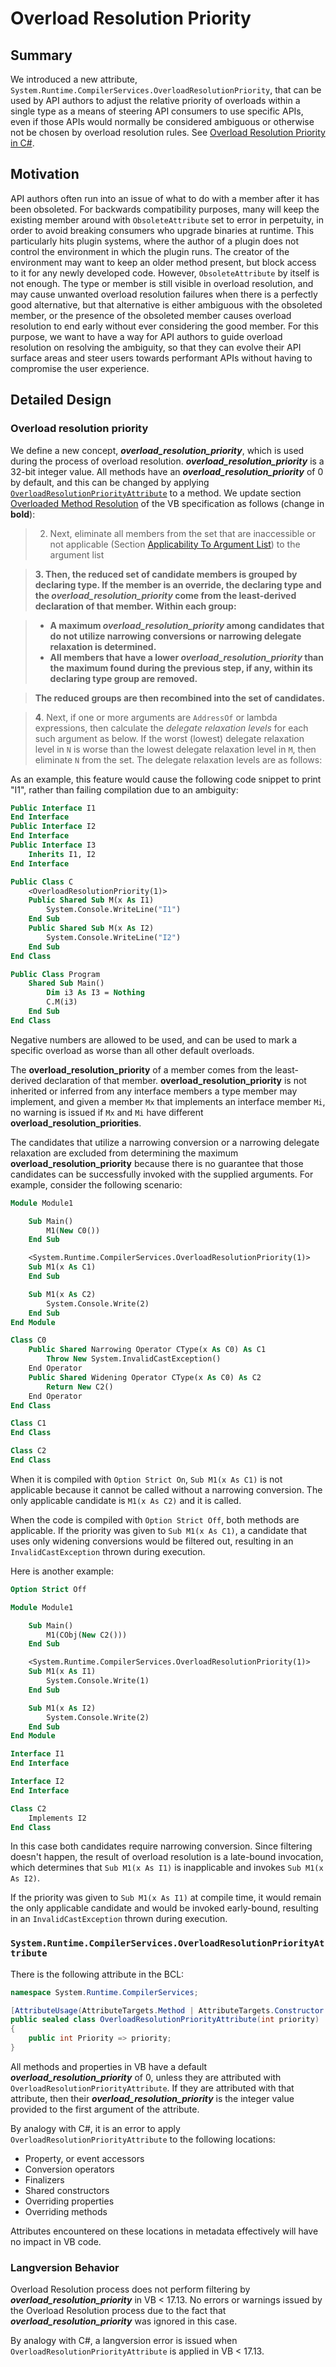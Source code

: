 # Overload Resolution Priority

## Summary
[summary]: #summary

We introduced a new attribute, `System.Runtime.CompilerServices.OverloadResolutionPriority`, that can be used by API authors to adjust the relative priority of
overloads within a single type as a means of steering API consumers to use specific APIs, even if those APIs would normally be considered ambiguous or otherwise
not be chosen by overload resolution rules. See [Overload Resolution Priority in C#](https://github.com/dotnet/csharplang/blob/main/proposals/csharp-13.0/overload-resolution-priority.md).

## Motivation
[motivation]: #motivation

API authors often run into an issue of what to do with a member after it has been obsoleted. For backwards compatibility purposes, many will keep the existing member around
with `ObsoleteAttribute` set to error in perpetuity, in order to avoid breaking consumers who upgrade binaries at runtime. This particularly hits plugin systems, where the
author of a plugin does not control the environment in which the plugin runs. The creator of the environment may want to keep an older method present, but block access to it
for any newly developed code. However, `ObsoleteAttribute` by itself is not enough. The type or member is still visible in overload resolution, and may cause unwanted overload
resolution failures when there is a perfectly good alternative, but that alternative is either ambiguous with the obsoleted member, or the presence of the obsoleted member causes
overload resolution to end early without ever considering the good member. For this purpose, we want to have a way for API authors to guide overload resolution on resolving the
ambiguity, so that they can evolve their API surface areas and steer users towards performant APIs without having to compromise the user experience.

## Detailed Design
[detailed-design]: #detailed-design

### Overload resolution priority

We define a new concept, ***overload_resolution_priority***, which is used during the process of overload resolution. ***overload_resolution_priority*** is a 32-bit integer
value. All methods have an ***overload_resolution_priority*** of 0 by default, and this can be changed by applying
[`OverloadResolutionPriorityAttribute`](#systemruntimecompilerservicesoverloadresolutionpriorityattribute) to a method. We update section 
[Overloaded Method Resolution](https://github.com/dotnet/vblang/blob/main/spec/overload-resolution.md#overloaded-method-resolution) of the VB specification as
follows (change in **bold**):

> 2.  Next, eliminate all members from the set that are inaccessible or not applicable (Section [Applicability To Argument List](overload-resolution.md#applicability-to-argument-list)) to the argument list

> **3. Then, the reduced set of candidate members is grouped by declaring type.
>      If the member is an override, the declaring type and the ***overload_resolution_priority*** come from the least-derived declaration of that member.
>      Within each group:**
 
> - **A maximum ***overload_resolution_priority*** among candidates that do not utilize narrowing conversions or narrowing delegate relaxation is determined.**
> - **All members that have a lower ***overload_resolution_priority*** than the maximum found during the previous step, if any, within its declaring type group are removed.**
 
> **The reduced groups are then recombined into the set of candidates.**

>  **4**.  Next, if one or more arguments are `AddressOf` or lambda expressions, then calculate the *delegate relaxation levels* for each such argument as below. If the worst (lowest) delegate relaxation level in `N` is worse than the lowest delegate relaxation level in `M`, then eliminate `N` from the set. The delegate relaxation levels are as follows:

As an example, this feature would cause the following code snippet to print "I1", rather than failing compilation due to an ambiguity:

```vb
Public Interface I1
End Interface
Public Interface I2
End Interface
Public Interface I3
    Inherits I1, I2
End Interface

Public Class C
    <OverloadResolutionPriority(1)>
    Public Shared Sub M(x As I1)
        System.Console.WriteLine("I1")
    End Sub
    Public Shared Sub M(x As I2)
        System.Console.WriteLine("I2")
    End Sub
End Class

Public Class Program
    Shared Sub Main()
        Dim i3 As I3 = Nothing
        C.M(i3)
    End Sub
End Class
```

Negative numbers are allowed to be used, and can be used to mark a specific overload as worse than all other default overloads.

The **overload_resolution_priority** of a member comes from the least-derived declaration of that member. **overload_resolution_priority** is not
inherited or inferred from any interface members a type member may implement, and given a member `Mx` that implements an interface member `Mi`, no
warning is issued if `Mx` and `Mi` have different **overload_resolution_priorities**.

The candidates that utilize a narrowing conversion or a narrowing delegate relaxation are excluded from determining the maximum **overload_resolution_priority**
because there is no guarantee that those candidates can be successfully invoked with the supplied arguments.
For example, consider the following scenario:
``` vb
Module Module1

    Sub Main()
        M1(New C0())
    End Sub

    <System.Runtime.CompilerServices.OverloadResolutionPriority(1)>
    Sub M1(x As C1)
    End Sub

    Sub M1(x As C2)
        System.Console.Write(2)
    End Sub
End Module

Class C0
    Public Shared Narrowing Operator CType(x As C0) As C1
        Throw New System.InvalidCastException()
    End Operator
    Public Shared Widening Operator CType(x As C0) As C2
        Return New C2()
    End Operator
End Class

Class C1
End Class

Class C2
End Class
```

When it is compiled with `Option Strict On`, `Sub M1(x As C1)` is not applicable because it cannot be called without a
narrowing conversion. The only applicable candidate is `M1(x As C2)` and it is called.

When the code is compiled with `Option Strict Off`, both methods are applicable. If the priority was given to `Sub M1(x As C1)`,
a candidate that uses only widening conversions would be filtered out, resulting in an `InvalidCastException` thrown during execution.

Here is another example:
``` vb
Option Strict Off

Module Module1

    Sub Main()
        M1(CObj(New C2()))
    End Sub

    <System.Runtime.CompilerServices.OverloadResolutionPriority(1)>
    Sub M1(x As I1)
        System.Console.Write(1)
    End Sub

    Sub M1(x As I2)
        System.Console.Write(2)
    End Sub
End Module

Interface I1
End Interface

Interface I2
End Interface

Class C2
    Implements I2
End Class
```

In this case both candidates require narrowing conversion. Since filtering doesn't happen, the result of overload resolution
is a late-bound invocation, which determines that `Sub M1(x As I1)` is inapplicable and invokes `Sub M1(x As I2)`.

If the priority was given to `Sub M1(x As I1)` at compile time, it would remain the only applicable candidate and would be
invoked early-bound, resulting in an `InvalidCastException` thrown during execution.

### `System.Runtime.CompilerServices.OverloadResolutionPriorityAttribute`

There is the following attribute in the BCL:

```cs
namespace System.Runtime.CompilerServices;

[AttributeUsage(AttributeTargets.Method | AttributeTargets.Constructor | AttributeTargets.Property, AllowMultiple = false, Inherited = false)]
public sealed class OverloadResolutionPriorityAttribute(int priority) : Attribute
{
    public int Priority => priority;
}
```

All methods and properties in VB have a default ***overload_resolution_priority*** of 0, unless they are attributed with `OverloadResolutionPriorityAttribute`.
If they are attributed with that attribute, then their ***overload_resolution_priority*** is the integer value provided to the first argument of the attribute.

By analogy with C#, it is an error to apply `OverloadResolutionPriorityAttribute` to the following locations:

* Property, or event accessors
* Conversion operators
* Finalizers
* Shared constructors
* Overriding properties
* Overriding methods 

Attributes encountered on these locations in metadata effectively will have no impact in VB code.

### Langversion Behavior

Overload Resolution process does not perform filtering by ***overload_resolution_priority*** in VB < 17.13.
No errors or warnings issued by the Overload Resolution process due to the fact that ***overload_resolution_priority***
was ignored in this case.

By analogy with C#, a langversion error is issued when `OverloadResolutionPriorityAttribute` is applied in VB < 17.13.
